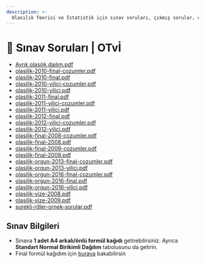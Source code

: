 ```yaml
---
description: >-
  Olasılık Teorisi ve İstatistik için sınav soruları, çıkmış sorular, çıkmışlar veya önceki senelerde çıkan sorular
---
```


# 📃 Sınav Soruları \| OTvİ

<!--YPackage.YGitbookIntegration-tarafından-otomatik-oluşturulmuştur-->

- [Ayrık olasılık daılım.pdf](Ayr%C4%B1k%20olas%C4%B1l%C4%B1k%20da%C4%B1l%C4%B1m.pdf)
- [olasilik-2010-final-cozumler.pdf](olasilik-2010-final-cozumler.pdf)
- [olasilik-2010-final.pdf](olasilik-2010-final.pdf)
- [olasilik-2010-yilici-cozumler.pdf](olasilik-2010-yilici-cozumler.pdf)
- [olasilik-2010-yilici.pdf](olasilik-2010-yilici.pdf)
- [olasilik-2011-final.pdf](olasilik-2011-final.pdf)
- [olasilik-2011-yilici-cozumler.pdf](olasilik-2011-yilici-cozumler.pdf)
- [olasilik-2011-yilici.pdf](olasilik-2011-yilici.pdf)
- [olasilik-2012-final.pdf](olasilik-2012-final.pdf)
- [olasilik-2012-yilici-cozumler.pdf](olasilik-2012-yilici-cozumler.pdf)
- [olasilik-2012-yilici.pdf](olasilik-2012-yilici.pdf)
- [olasilik-final-2008-cozumler.pdf](olasilik-final-2008-cozumler.pdf)
- [olasilik-final-2008.pdf](olasilik-final-2008.pdf)
- [olasilik-final-2009-cozumler.pdf](olasilik-final-2009-cozumler.pdf)
- [olasilik-final-2009.pdf](olasilik-final-2009.pdf)
- [olasilik-orgun-2013-final-cozumler.pdf](olasilik-orgun-2013-final-cozumler.pdf)
- [olasilik-orgun-2013-yilici.pdf](olasilik-orgun-2013-yilici.pdf)
- [olasilik-orgun-2016-final-cozumler.pdf](olasilik-orgun-2016-final-cozumler.pdf)
- [olasilik-orgun-2016-final.pdf](olasilik-orgun-2016-final.pdf)
- [olasilik-orgun-2016-yilici.pdf](olasilik-orgun-2016-yilici.pdf)
- [olasilik-vize-2008.pdf](olasilik-vize-2008.pdf)
- [olasilik-vize-2009.pdf](olasilik-vize-2009.pdf)
- [surekli-rdler-ornek-sorular.pdf](surekli-rdler-ornek-sorular.pdf)

<!--YPackage.YGitbookIntegration-tarafından-otomatik-oluşturulmuştur-->

## Sınav Bilgileri

- Sınava **1 adet A4 arkalı/önlü formül kağıdı** getirebilirsiniz. Ayrıca **Standart Normal Birikimli Dağılım** tabolusunu da getirin.
- Final formül kağıdım için [buraya](../ogrenci-notlari/Final%20Formül%20Kağıdı%20~%20YEmreAk.pdf) bakabilirsin

[Final Formül Kağıdı]: ./%C3%96%C4%9Frenci%20Notlar%C4%B1%5CFinal%20Form%C3%BCl%20Ka%C4%9F%C4%B1d%C4%B1%20~%20YEmreAk.pdf
